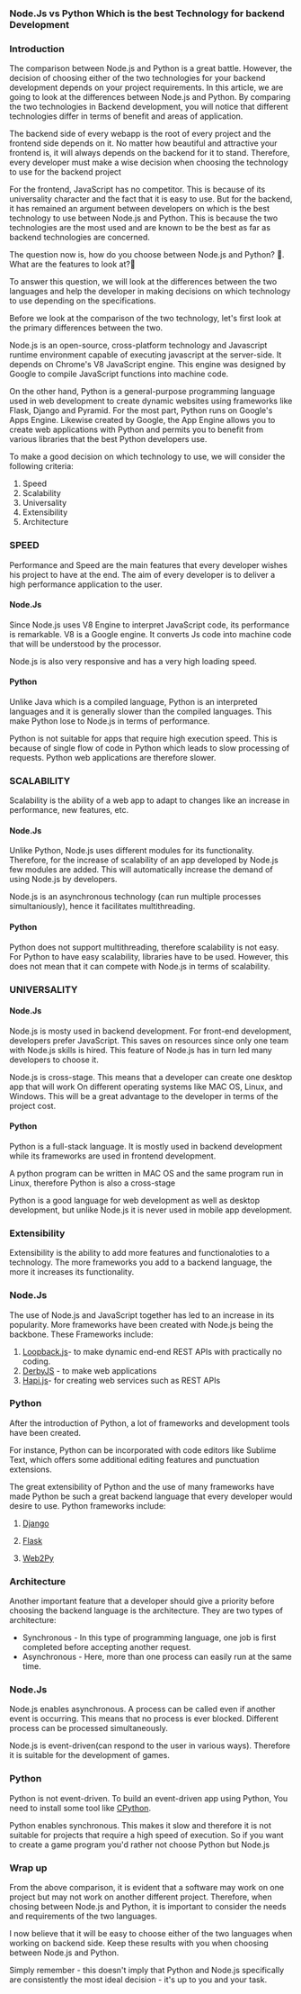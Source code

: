 ### Node.Js vs Python Which is the best Technology for backend Development 

### Introduction
The comparison between Node.js and Python is a great battle. However, the decision of choosing either of the two technologies for your backend development depends on your project requirements. In this article, we are going to look at the differences between Node.js and Python. By comparing the two technologies in Backend development, you will notice that different technologies differ in terms of benefit and areas of application.

The backend side of every webapp is the root of every project and the frontend side depends on it. No matter how beautiful and attractive your frontend is, it will always depends on the backend for it to stand. Therefore, every developer must make a wise decision when choosing the technology to use for the backend project

For the frontend, JavaScript has no competitor. This is because of its universality character and the fact that it is easy to use. But for the backend, it has remained an argument between developers on which is the best technology to use between Node.js and Python. This is because the two technologies are the most used and are known to be the best as far as backend technologies are concerned.

The question now is, how do you choose between Node.js and Python? 🤔. What are the features to look at?🤔

To answer this question, we will look at the differences between the two languages and help the developer in making decisions on which technology to use depending on the specifications.

Before we look at the comparison of the two technology, let's first look at the primary differences between the two.

Node.js is an open-source, cross-platform technology and Javascript runtime environment capable of executing javascript at the server-side. It depends on Chrome's V8 JavaScript engine. This engine was designed by Google to compile JavaScript functions into machine code.

On the other hand, Python is a general-purpose programming language used in web development to create dynamic websites using frameworks like Flask, Django and Pyramid. For the most part, Python runs on Google's Apps Engine. Likewise created by Google, the App Engine allows you to create web applications with Python and permits you to benefit from various libraries that the best Python developers use.

To make a good decision on which technology to use, we will  consider the following criteria:
1. Speed
2. Scalability
3. Universality
4. Extensibility
5. Architecture

### SPEED
Performance and Speed are the main features that every developer wishes his project to have at the end. The aim of every developer is to deliver a high performance application to the user.

#### Node.Js
Since Node.js uses V8 Engine to interpret JavaScript code, its performance is remarkable. V8 is a Google engine. It converts Js code into machine code that will be understood by the processor.

Node.js is also very responsive and has a very high loading speed.

#### Python
Unlike Java which is a compiled language, Python is an interpreted languages and it is generally slower than the compiled languages. This make Python lose to Node.js in terms of performance.

Python is not suitable for apps that require high execution speed. This is because of single flow of code in Python which leads to slow processing of requests. Python web applications are therefore slower.

### SCALABILITY
Scalability is the ability of a web app to adapt to changes like an increase in performance, new features, etc.

#### Node.Js
Unlike Python, Node.js uses different modules for its functionality. Therefore, for the increase of scalability of an app developed by Node.js few modules are added. This will automatically increase the demand of using Node.js by developers.

Node.js is an asynchronous technology (can run multiple processes simultaniously), hence it facilitates multithreading.

#### Python
Python does not support multithreading, therefore scalability is not easy. For Python to have easy scalability, libraries have to be used. However, this does not mean that it can compete with Node.js in terms of scalability.

### UNIVERSALITY

 #### Node.Js
Node.js is mosty used in backend development. For front-end development, developers prefer JavaScript. This saves on resources since only one team with Node.js skills is hired. This feature of Node.js has in turn led many developers to choose it.

Node.js is cross-stage. This means that a developer can create one desktop app that will work On different operating systems like MAC OS, Linux, and Windows.  This will be a great advantage to the developer in terms of the project cost.

#### Python
Python is a full-stack language. It is mostly used in backend development while its frameworks are used in frontend development. 

A python program can be written in MAC OS and the same program run in Linux, therefore Python is also a cross-stage

Python is a good language for web development as well as desktop development, but unlike Node.js it is never used in mobile app development. 

### Extensibility
 Extensibility is the ability to add more features and functionaloties to a technology. The more frameworks you add to a backend language, the more it increases its functionality.
### Node.Js
The use of Node.js and JavaScript together has led to an increase in its popularity. More frameworks have been created with Node.js being the backbone. These Frameworks include:
1. [Loopback.js](https://loopback.io/doc/)- to make dynamic end-end REST APIs with practically no coding.
2. [DerbyJS](https://derbyjs.com/) - to make web applications
3. [Hapi.js](https://simpleprogrammer.com/introduction-hapijs/)- for creating web services such as REST APIs

### Python
After the introduction of Python, a lot of frameworks and development tools have been created.

For instance, Python can be incorporated with code editors like Sublime Text, which offers some additional editing features and punctuation extensions.

The great extensibility of Python and the use of many frameworks have made Python be such a great backend language that every developer would desire to use. Python frameworks include:

1. [Django](https://docs.djangoproject.com/en/3.2/)

2. [Flask](https://flask.palletsprojects.com/en/1.1.x/)

3. [Web2Py](https://loopback.io/doc/)

### Architecture
Another important feature that a developer should give a priority before choosing the backend language is the architecture. They are two types of architecture:

- Synchronous -  In this type of programming language, one job is first completed before accepting another request.
- Asynchronous - Here, more than one process can easily run at the same time.

### Node.Js
Node.js enables asynchronous. A process can be called even if another event is occurring. This means that no process is ever blocked. Different process can be processed simultaneously.

Node.js is event-driven(can respond to the user in various ways). Therefore it is suitable for the development of games.

### Python
Python is not event-driven. To build an event-driven app using Python, You need to install some tool like [CPython](https://stackoverflow.com/questions/17130975/python-vs-cpython).

Python enables synchronous. This makes it slow and therefore it is not suitable for projects that require a high speed of execution. So if you want to create a game program you'd rather not choose Python but Node.js

### Wrap up
From the above comparison,  it is evident that a  software may work on one project but may not work on another different project. Therefore, when chosing between Node.js and  Python, it is important to consider the needs and requirements of the two languages.

I now believe that it will be easy to choose either of the two languages when working on backend side. Keep these results with you when choosing between Node.js and Python.

Simply remember - this doesn't imply that Python and Node.js specifically are consistently the most ideal decision - it's up to you and your task.

